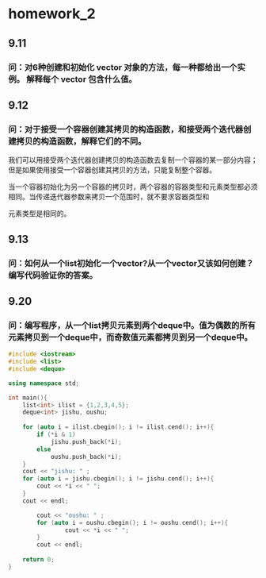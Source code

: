 # homework_2
## 9.11 
### 问：对6种创建和初始化 vector 对象的方法，每一种都给出一个实例。 解释每个 vector 包含什么值。

## 9.12 
### 问：对于接受一个容器创建其拷贝的构造函数，和接受两个迭代器创建拷贝的构造函数，解释它们的不同。

我们可以用接受两个迭代器创建拷贝的构造函数去复制一个容器的某一部分内容；但是如果使用接受一个容器创建其拷贝的方法，只能复制整个容器。

当一个容器初始化为另一个容器的拷贝时，两个容器的容器类型和元素类型都必须相同。当传递迭代器参数来拷贝一个范围时，就不要求容器类型和

元素类型是相同的。

## 9.13
### 问：如何从一个list<int>初始化一个vector<double>?从一个vector<int>又该如何创建？编写代码验证你的答案。



## 9.20
### 问：编写程序，从一个list<int>拷贝元素到两个deque中。值为偶数的所有元素拷贝到一个deque中，而奇数值元素都拷贝到另一个deque中。  

```C++
#include <iostream>
#include <list>
#include <deque>

using namespace std;

int main(){
	list<int> ilist = {1,2,3,4,5};
	deque<int> jishu, oushu;
	
	for (auto i = ilist.cbegin(); i != ilist.cend(); i++){
		if (*i & 1)
			jishu.push_back(*i);
		else
			oushu.push_back(*i);
	}
	cout << "jishu: " ;
	for (auto i = jishu.cbegin(); i != jishu.cend(); i++){
		cout << *i << " ";
	}
	cout << endl;

        cout << "oushu: " ;
        for (auto i = oushu.cbegin(); i != oushu.cend(); i++){
                cout << *i << " ";
        }       
        cout << endl;
	
	return 0;
}
```
